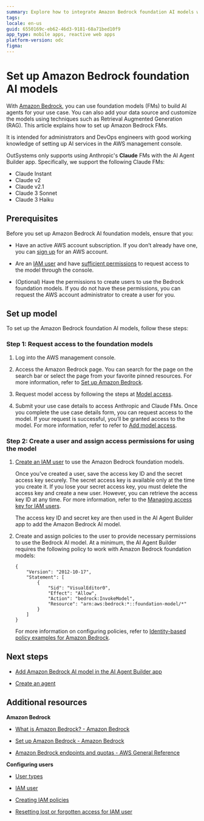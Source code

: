 ```yaml
---
summary: Explore how to integrate Amazon Bedrock foundation AI models with OutSystems Developer Cloud (ODC) for enhanced AI capabilities.
tags:
locale: en-us
guid: 6550169c-eb62-46d3-9181-68a71bed10f9
app_type: mobile apps, reactive web apps
platform-version: odc
figma:
---
```

# Set up Amazon Bedrock foundation AI models

With [Amazon Bedrock](https://docs.aws.amazon.com/bedrock/latest/userguide/what-is-bedrock.html), you can use foundation models (FMs) to build AI agents for your use case. You can also add your data source and customize the models using techniques such as Retrieval Augmented Generation (RAG). This article explains how to set up Amazon Bedrock FMs. 

It is intended for administrators and DevOps engineers with good working knowledge of setting up AI services in the AWS management console.

OutSystems only supports using Anthropic's **Claude** FMs with the AI Agent Builder app.  Specifically, we support the following Claude FMs:

* Claude Instant
* Claude v2
* Claude v2.1
* Claude 3 Sonnet
* Claude 3 Haiku

## Prerequisites

Before you set up Amazon Bedrock AI foundation models, ensure that you:

* Have an active AWS account subscription. If you don’t already have one, you can [sign up](https://portal.aws.amazon.com/billing/signup?nc2=h_ct&src=header_signup&redirect_url=https%3A%2F%2Faws.amazon.com%2Fregistration-confirmation#/start/email) for an AWS account.

* Are an [IAM user](https://docs.aws.amazon.com/IAM/latest/UserGuide/id_users.html) and have [sufficient permissions](https://docs.aws.amazon.com/bedrock/latest/userguide/model-access.html#model-access-permissions) to request access to the model through the console.

* (Optional) Have the permissions to create users to use the Bedrock foundation models. If you do not have these permissions, you can request the AWS account administrator to create a user for you. 

## Set up model 

To set up the Amazon Bedrock foundation AI models, follow these steps:

### Step 1: Request access to the foundation models

1. Log into the AWS management console.

1. Access the Amazon Bedrock page. You can search for the page on the search bar or select the page from your favorite pinned resources. For more information, refer to [Set up Amazon Bedrock](https://docs.aws.amazon.com/bedrock/latest/userguide/setting-up.html).

1. Request model access by following the steps at [Model access](https://docs.aws.amazon.com/bedrock/latest/userguide/model-access.html).

1. Submit your use case details to access Anthropic and Claude FMs. Once you complete the use case details form, you can request access to the model. If your request is successful, you’ll be granted access to the model. For more information, refer to refer to [Add model access](https://docs.aws.amazon.com/bedrock/latest/userguide/model-access.html#model-access-add).

### Step 2:  Create a user and assign access permissions for using the model

1. [Create an IAM user](https://docs.aws.amazon.com/IAM/latest/UserGuide/id_users_create.html) to use the Amazon Bedrock foundation models.

    <div class="info" markdown="1">

    Once you've created a user, save the access key ID and the secret access key securely. The secret access key is available only at the time you create it. If you lose your secret access key, you must delete the access key and create a new user. However, you can retrieve the access key ID at any time. For more information, refer to the [Managing access key for IAM users](https://docs.aws.amazon.com/IAM/latest/UserGuide/id_credentials_access-keys.html). 

    </div>

    The access key ID and secret key are then used in the AI Agent Builder app to add the Amazon Bedrock AI model.

1. Create and assign policies to the user to provide necessary permissions to use the Bedrock AI model. At a minimum, the AI Agent Builder requires the following policy to work with Amazon Bedrock foundation models:

    ```
    {
        "Version": "2012-10-17",
        "Statement": [
            {
                "Sid": "VisualEditor0",
                "Effect": "Allow",
                "Action": "bedrock:InvokeModel",
                "Resource": "arn:aws:bedrock:*::foundation-model/*"
            }
        ]
    }
    ```

    For more information on configuring policies, refer to [Identity-based policy examples for Amazon Bedrock](https://docs.aws.amazon.com/bedrock/latest/userguide/security_iam_id-based-policy-examples.html).
   
## Next steps
 
* [Add Amazon Bedrock AI model in the AI Agent Builder app](add-aws-model-to-aibuilder.md)

* [Create an agent](../create-agent.md)

## Additional resources

**Amazon Bedrock**

* [What is Amazon Bedrock? - Amazon Bedrock](https://docs.aws.amazon.com/bedrock/latest/userguide/model-ids-arns.html)

* [Set up Amazon Bedrock - Amazon Bedrock](https://docs.aws.amazon.com/bedrock/latest/userguide/setting-up.html)

* [Amazon Bedrock endpoints and quotas - AWS General Reference](https://docs.aws.amazon.com/general/latest/gr/bedrock.html)

**Configuring users**

* [User types](https://docs.aws.amazon.com/signin/latest/userguide/user-types-list.html)

* [IAM user](https://docs.aws.amazon.com/signin/latest/userguide/iam-user-type.html)

* [Creating IAM policies](https://docs.aws.amazon.com/IAM/latest/UserGuide/access_policies_create-console.html)

* [Resetting lost or forgotten access for IAM user](https://docs.aws.amazon.com/IAM/latest/UserGuide/id_credentials_access-keys_retrieve.html)
